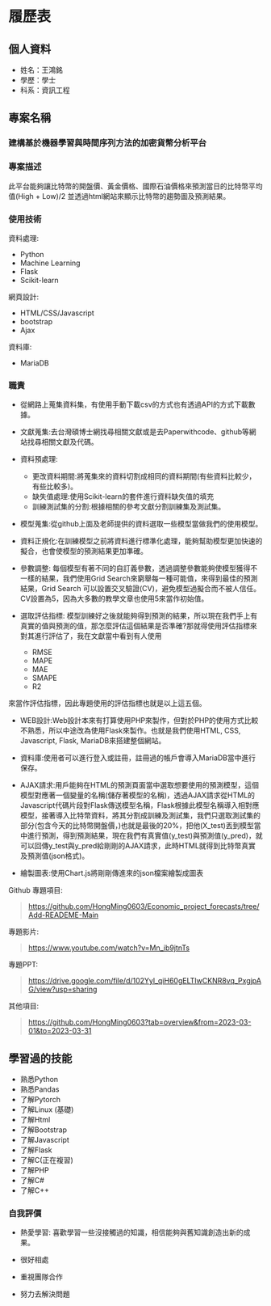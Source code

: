 

# 履歷表

## 個人資料

- 姓名：王鴻銘
- 學歷：學士
- 科系：資訊工程

## 專案名稱
### 建構基於機器學習與時間序列方法的加密貨幣分析平台
### 專案描述
此平台能夠讓比特幣的開盤價、黃金價格、國際石油價格來預測當日的比特幣平均值(High + Low)/2 並透過html網站來顯示比特幣的趨勢圖及預測結果。
### 使用技術
資料處理:
- Python
-  Machine Learning
-  Flask
-  Scikit-learn
  
網頁設計:
- HTML/CSS/Javascript
- bootstrap
- Ajax
  
資料庫:
- MariaDB

### 職責
- 從網路上蒐集資料集，有使用手動下載csv的方式也有透過API的方式下載數據。
- 文獻蒐集:去台灣碩博士網找尋相關文獻或是去Paperwithcode、github等網站找尋相關文獻及代碼。
- 資料預處理:
  - 更改資料期間:將蒐集來的資料切割成相同的資料期間(有些資料比較少，有些比較多)。
  - 缺失值處理:使用Scikit-learn的套件進行資料缺失值的填充
  - 訓練測試集的分割:根據相關的參考文獻分割訓練集及測試集。

- 模型蒐集:從github上面及老師提供的資料選取一些模型當做我們的使用模型。
- 資料正規化:在訓練模型之前將資料進行標準化處理，能夠幫助模型更加快速的擬合，也會使模型的預測結果更加準確。
- 參數調整: 每個模型有著不同的自訂義參數，透過調整參數能夠使模型獲得不一樣的結果，我們使用Grid Search來窮舉每一種可能值，來得到最佳的預測結果，Grid Search 可以設置交叉驗證(CV)，避免模型過擬合而不被人信任。CV設置為5，因為大多數的教學文章也使用5來當作初始值。
- 選取評估指標: 模型訓練好之後就能夠得到預測的結果，所以現在我們手上有真實的值與預測的值，那怎麼評估這個結果是否準確?那就得使用評估指標來對其進行評估了，我在文獻當中看到有人使用
  - RMSE
  - MAPE
  - MAE
  - SMAPE
  - R2
  
來當作評估指標，因此專題使用的評估指標也就是以上這五個。

- WEB設計:Web設計本來有打算使用PHP來製作，但對於PHP的使用方式比較不熟悉，所以中途改為使用Flask來製作。也就是我們使用HTML, CSS, Javascript, Flask, MariaDB來搭建整個網站。

- 資料庫:使用者可以進行登入或註冊，註冊過的帳戶會導入MariaDB當中進行保存。
  
- AJAX請求:用戶能夠在HTML的預測頁面當中選取想要使用的預測模型，這個模型對應著一個變量的名稱(儲存著模型的名稱)，透過AJAX請求從HTML的Javascript代碼片段對Flask傳送模型名稱，Flask根據此模型名稱導入相對應模型，接著導入比特幣資料，將其分割成訓練及測試集，我們只選取測試集的部分(包含今天的比特幣開盤價，)也就是最後的20%，把他(X_test)丟到模型當中進行預測，得到預測結果，現在我們有真實值(y_test)與預測值(y_pred)，就可以回傳y_test與y_pred給剛剛的AJAX請求，此時HTML就得到比特幣真實及預測值(json格式)。
- 繪製圖表:使用Chart.js將剛剛傳進來的json檔案繪製成圖表

Github 專題項目:
> https://github.com/HongMing0603/Economic_project_forecasts/tree/Add-READEME-Main

專題影片:
> https://www.youtube.com/watch?v=Mn_ib9jtnTs

專題PPT:
> https://drive.google.com/file/d/102Yyl_qiH60gELTIwCKNR8vq_PxgjpAG/view?usp=sharing

其他項目:
> https://github.com/HongMing0603?tab=overview&from=2023-03-01&to=2023-03-31

## 學習過的技能

- 熟悉Python
- 熟悉Pandas
- 了解Pytorch
- 了解Linux (基礎)
- 了解Html
- 了解Bootstrap
- 了解Javascript
- 了解Flask
- 了解C(正在複習) 
- 了解PHP
- 了解C#
- 了解C++

### 自我評價
- 熱愛學習: 喜歡學習一些沒接觸過的知識，相信能夠與舊知識創造出新的成果。

- 很好相處
- 重視團隊合作
- 努力去解決問題











